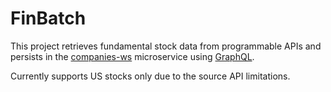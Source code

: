 # FinBatch

This project retrieves fundamental stock data from programmable APIs and persists in the [companies-ws](https://github.com/moraisd/companies-ws) microservice using [GraphQL](https://graphql.org/).

Currently supports US stocks only due to the source API limitations.
